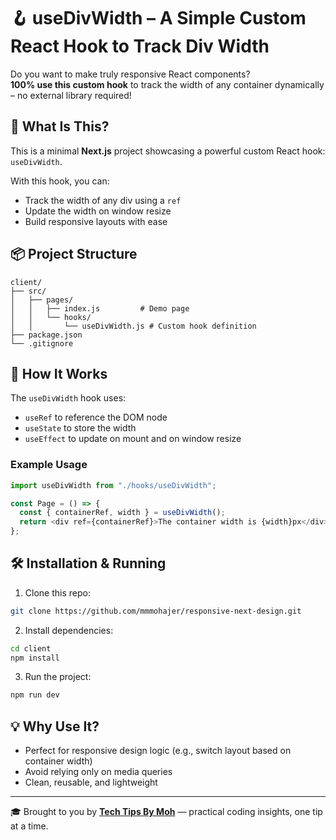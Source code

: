 # 🪝 useDivWidth – A Simple Custom React Hook to Track Div Width

Do you want to make truly responsive React components?  
**100% use this custom hook** to track the width of any container dynamically – no external library required!

<!-- https://user-images.githubusercontent.com/your-video-preview.mp4 _(include demo link if uploading a video later)_ -->

## 🚀 What Is This?

This is a minimal **Next.js** project showcasing a powerful custom React hook: `useDivWidth`.

With this hook, you can:

- Track the width of any div using a `ref`
- Update the width on window resize
- Build responsive layouts with ease

## 📦 Project Structure

```
client/
├── src/
│   ├── pages/
│   │   ├── index.js         # Demo page
│   │   └── hooks/
│   │       └── useDivWidth.js # Custom hook definition
├── package.json
└── .gitignore
```

## 🧠 How It Works

The `useDivWidth` hook uses:

- `useRef` to reference the DOM node
- `useState` to store the width
- `useEffect` to update on mount and on window resize

### Example Usage

```js
import useDivWidth from "./hooks/useDivWidth";

const Page = () => {
  const { containerRef, width } = useDivWidth();
  return <div ref={containerRef}>The container width is {width}px</div>;
};
```

## 🛠 Installation & Running

1. Clone this repo:

```bash
git clone https://github.com/mmmohajer/responsive-next-design.git
```

2. Install dependencies:

```bash
cd client
npm install
```

3. Run the project:

```bash
npm run dev
```

## 💡 Why Use It?

- Perfect for responsive design logic (e.g., switch layout based on container width)
- Avoid relying only on media queries
- Clean, reusable, and lightweight

<!-- ## 📹 Video Explanation

Watch the short 1-minute demo where I explain why **this hook is a must-have** in your toolkit.

_(You can embed a YouTube or Loom link here later)_ -->

---

🎓 Brought to you by [**Tech Tips By Moh**](https://tipsbymoh.tech) — practical coding insights, one tip at a time.
